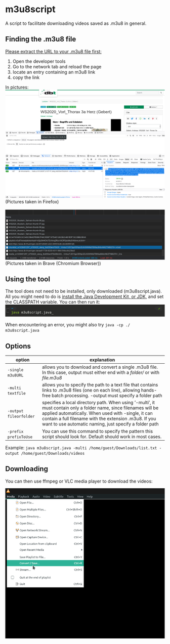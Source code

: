 # m3u8script
A script to facilitate downloading videos saved as .m3u8 in general.

## Finding the .m3u8 file
[Please extract the URL to your .m3u8 file first:](findm3u8.mp4)
1. Open the developer tools
2. Go to the network tab and reload the page
3. locate an entry containing an m3u8 link
4. copy the link

In pictures:
![](find1.png)
![](find2.png)
(Pictures taken in Firefox)
</br></br>
![](brave.png)
(Pictures taken in Brave (Chromium Browser))

## Using the tool
The tool does not need to be installed, only downloaded (m3u8script.java). All you might need to do is [install the Java Development Kit, or JDK,](https://www.oracle.com/de/java/technologies/javase-jdk15-downloads.html) and set the CLASSPATH variable.
You can then run it:
![java m3u8script.java](cli.jpg)

When encountering an error, you might also try 
`java -cp ./ m3u8script.java`

## Options
|option|explanation|
|----|----|
|`-single m3u8URL`| allows you to download and convert a single .m3u8 file. In this case, output must either end with a *folder/* or with *file.m3u8*|
|`-multi textfile`| allows you to specify the path to a text file that contains links to .m3u8 files (one on each line), allowing hands-free batch processing. -output must specify a folder path|
|`-output fileorfolder`| specifies a local directory path. When using ’-multi’, it must contain only a folder name, since filenames will be applied automatically. When used with -single, it can contain a full filename with the extension .m3u8. If you want to use automatic naming, just specify a folder path|
|`-prefix prefixToUse`| You can use this command to specify the pattern this script should look for. Default should work in most cases. |

Example: `java m3u8script.java -multi /home/guest/Downloads/list.txt -output /home/guest/Downloads/videos`

## Downloading
You can then use ffmpeg or VLC media player to download the videos:

![vlc](vlc.png)
